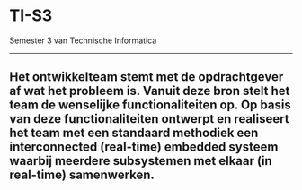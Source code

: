 # TI-S3
Semester 3 van Technische Informatica

---
Het ontwikkelteam stemt met de opdrachtgever af wat het probleem is.
Vanuit deze bron stelt het team de wenselijke functionaliteiten op.
Op basis van deze functionaliteiten ontwerpt en realiseert het team met een standaard methodiek een interconnected (real-time) embedded systeem waarbij meerdere subsystemen met elkaar (in real-time) samenwerken.
---
